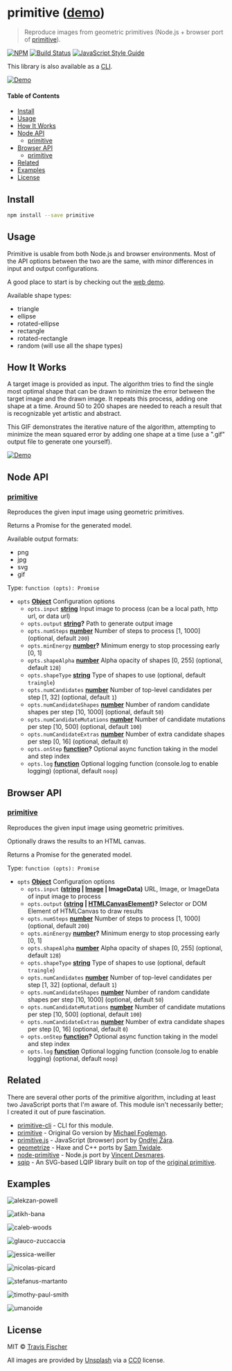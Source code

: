 # primitive ([demo](https://transitive-bullshit.github.io/primitive-web/))

> Reproduce images from geometric primitives (Node.js + browser port of [primitive](https://github.com/fogleman/primitive)).

[![NPM](https://img.shields.io/npm/v/primitive.svg)](https://www.npmjs.com/package/primitive) [![Build Status](https://travis-ci.com/transitive-bullshit/primitive.svg?branch=master)](https://travis-ci.com/transitive-bullshit/primitive) [![JavaScript Style Guide](https://img.shields.io/badge/code_style-standard-brightgreen.svg)](https://standardjs.com)

This library is also available as a [CLI](https://github.com/transitive-bullshit/primitive-cli).

[![Demo](https://storage.googleapis.com/transitive-bullshit-primitive/artem-bali-578205-unsplash-triangle-500.png)](https://transitive-bullshit.github.io/primitive-web/)

#### Table of Contents

- [Install](#install)
- [Usage](#usage)
- [How It Works](#how-it-works)
- [Node API](#node-api)
  * [primitive](#primitive)
- [Browser API](#browser-api)
  * [primitive](#primitive-1)
- [Related](#related)
- [Examples](#examples)
- [License](#license)

## Install

```bash
npm install --save primitive
```

## Usage

Primitive is usable from both Node.js and browser environments. Most of the API options between the two are the same, with minor differences in input and output configurations.

A good place to start is by checking out the [web demo](https://transitive-bullshit.github.io/primitive-web/).

Available shape types:

-   triangle
-   ellipse
-   rotated-ellipse
-   rectangle
-   rotated-rectangle
-   random (will use all the shape types)

## How It Works

A target image is provided as input. The algorithm tries to find the single most optimal shape that can be drawn to minimize the error between the target image and the drawn image. It repeats this process, adding one shape at a time. Around 50 to 200 shapes are needed to reach a result that is recognizable yet artistic and abstract.

This GIF demonstrates the iterative nature of the algorithm, attempting to minimize the mean squared error by adding one shape at a time (use a ".gif" output file to generate one yourself).

[![Demo](https://raw.githubusercontent.com/transitive-bullshit/primitive/master/media/artem-bali-578205-unsplash-triangle-500.gif)](https://transitive-bullshit.github.io/primitive-web/)

## Node API

<!-- Generated by documentation.js. Update this documentation by updating the source code. -->

### [primitive](https://github.com/transitive-bullshit/primitive/blob/b242853b0f4634b85b788b8c4d81d4d480d7f617/index.js#L48-L98)

Reproduces the given input image using geometric primitives.

Returns a Promise for the generated model.

Available output formats:

-   png
-   jpg
-   svg
-   gif

Type: `function (opts): Promise`

-   `opts` **[Object](https://developer.mozilla.org/docs/Web/JavaScript/Reference/Global_Objects/Object)** Configuration options
    -   `opts.input` **[string](https://developer.mozilla.org/docs/Web/JavaScript/Reference/Global_Objects/String)** Input image to process (can be a local path, http url, or data url)
    -   `opts.output` **[string](https://developer.mozilla.org/docs/Web/JavaScript/Reference/Global_Objects/String)?** Path to generate output image
    -   `opts.numSteps` **[number](https://developer.mozilla.org/docs/Web/JavaScript/Reference/Global_Objects/Number)** Number of steps to process [1, 1000] \(optional, default `200`)
    -   `opts.minEnergy` **[number](https://developer.mozilla.org/docs/Web/JavaScript/Reference/Global_Objects/Number)?** Minimum energy to stop processing early [0, 1]
    -   `opts.shapeAlpha` **[number](https://developer.mozilla.org/docs/Web/JavaScript/Reference/Global_Objects/Number)** Alpha opacity of shapes [0, 255] \(optional, default `128`)
    -   `opts.shapeType` **[string](https://developer.mozilla.org/docs/Web/JavaScript/Reference/Global_Objects/String)** Type of shapes to use (optional, default `traingle`)
    -   `opts.numCandidates` **[number](https://developer.mozilla.org/docs/Web/JavaScript/Reference/Global_Objects/Number)** Number of top-level candidates per step [1, 32] \(optional, default `1`)
    -   `opts.numCandidateShapes` **[number](https://developer.mozilla.org/docs/Web/JavaScript/Reference/Global_Objects/Number)** Number of random candidate shapes per step [10, 1000] \(optional, default `50`)
    -   `opts.numCandidateMutations` **[number](https://developer.mozilla.org/docs/Web/JavaScript/Reference/Global_Objects/Number)** Number of candidate mutations per step [10, 500] \(optional, default `100`)
    -   `opts.numCandidateExtras` **[number](https://developer.mozilla.org/docs/Web/JavaScript/Reference/Global_Objects/Number)** Number of extra candidate shapes per step [0, 16] \(optional, default `0`)
    -   `opts.onStep` **[function](https://developer.mozilla.org/docs/Web/JavaScript/Reference/Statements/function)?** Optional async function taking in the model and step index
    -   `opts.log` **[function](https://developer.mozilla.org/docs/Web/JavaScript/Reference/Statements/function)** Optional logging function (console.log to enable logging) (optional, default `noop`)

## Browser API

<!-- Generated by documentation.js. Update this documentation by updating the source code. -->

### [primitive](https://github.com/transitive-bullshit/primitive/blob/b242853b0f4634b85b788b8c4d81d4d480d7f617/browser.js#L34-L83)

Reproduces the given input image using geometric primitives.

Optionally draws the results to an HTML canvas.

Returns a Promise for the generated model.

Type: `function (opts): Promise`

-   `opts` **[Object](https://developer.mozilla.org/docs/Web/JavaScript/Reference/Global_Objects/Object)** Configuration options
    -   `opts.input` **([string](https://developer.mozilla.org/docs/Web/JavaScript/Reference/Global_Objects/String) \| [Image](https://developer.mozilla.org/docs/Web/API/HTMLImageElement/Image) | ImageData)** URL, Image, or ImageData of input image to process
    -   `opts.output` **([string](https://developer.mozilla.org/docs/Web/JavaScript/Reference/Global_Objects/String) \| [HTMLCanvasElement](https://developer.mozilla.org/docs/Web/API/HTMLCanvasElement))?** Selector or DOM Element of HTMLCanvas to draw results
    -   `opts.numSteps` **[number](https://developer.mozilla.org/docs/Web/JavaScript/Reference/Global_Objects/Number)** Number of steps to process [1, 1000] (optional, default `200`)
    -   `opts.minEnergy` **[number](https://developer.mozilla.org/docs/Web/JavaScript/Reference/Global_Objects/Number)?** Minimum energy to stop processing early [0, 1]
    -   `opts.shapeAlpha` **[number](https://developer.mozilla.org/docs/Web/JavaScript/Reference/Global_Objects/Number)** Alpha opacity of shapes [0, 255] (optional, default `128`)
    -   `opts.shapeType` **[string](https://developer.mozilla.org/docs/Web/JavaScript/Reference/Global_Objects/String)** Type of shapes to use (optional, default `traingle`)
    -   `opts.numCandidates` **[number](https://developer.mozilla.org/docs/Web/JavaScript/Reference/Global_Objects/Number)** Number of top-level candidates per step [1, 32] (optional, default `1`)
    -   `opts.numCandidateShapes` **[number](https://developer.mozilla.org/docs/Web/JavaScript/Reference/Global_Objects/Number)** Number of random candidate shapes per step [10, 1000] (optional, default `50`)
    -   `opts.numCandidateMutations` **[number](https://developer.mozilla.org/docs/Web/JavaScript/Reference/Global_Objects/Number)** Number of candidate mutations per step [10, 500] (optional, default `100`)
    -   `opts.numCandidateExtras` **[number](https://developer.mozilla.org/docs/Web/JavaScript/Reference/Global_Objects/Number)** Number of extra candidate shapes per step [0, 16] (optional, default `0`)
    -   `opts.onStep` **[function](https://developer.mozilla.org/docs/Web/JavaScript/Reference/Statements/function)?** Optional async function taking in the model and step index
    -   `opts.log` **[function](https://developer.mozilla.org/docs/Web/JavaScript/Reference/Statements/function)** Optional logging function (console.log to enable logging) (optional, default `noop`)

## Related

There are several other ports of the primitive algorithm, including at least two JavaScript ports that I'm aware of. This module isn't necessarily better; I created it out of pure fascination.

-   [primitive-cli](https://github.com/transitive-bullshit/primitive-cli) - CLI for this module.
-   [primitive](https://github.com/fogleman/primitive) - Original Go version by [Michael Fogleman](https://www.michaelfogleman.com/).
-   [primitive.js](https://github.com/ondras/primitive.js) - JavaScript (browser) port by [Ondřej Žára](https://github.com/ondras).
-   [geometrize](http://www.geometrize.co.uk/) - Haxe and C++ ports by [Sam Twidale](https://samcodes.co.uk/).
-   [node-primitive](https://github.com/vincentdesmares/node-primitive) - Node.js port by [Vincent Desmares](https://github.com/vincentdesmares).
-   [sqip](https://github.com/technopagan/sqip) - An SVG-based LQIP library built on top of the [original primitive](https://github.com/fogleman/primitive).

## Examples

![alekzan-powell](https://storage.googleapis.com/transitive-bullshit-primitive/alekzan-powell-408990-unsplash-triangle-500.png "500 triangles")

![atikh-bana](https://storage.googleapis.com/transitive-bullshit-primitive/atikh-bana-125761-unsplash-rotated-ellipse-500.png "500 rotated ellipses")

![caleb-woods](https://storage.googleapis.com/transitive-bullshit-primitive/caleb-woods-248879-unsplash-triangle-500.png "500 triangles")

![glauco-zuccaccia](https://storage.googleapis.com/transitive-bullshit-primitive/glauco-zuccaccia-132831-unsplash-rotated-ellipse-500.png "500 rotated ellipses")

![jessica-weiller](https://storage.googleapis.com/transitive-bullshit-primitive/jessica-weiller-60884-unsplash-triangle-500.png "500 triangles")

![nicolas-picard](https://storage.googleapis.com/transitive-bullshit-primitive/nicolas-picard-450042-unsplash-random-500.png "500 random shapes")

![stefanus-martanto](https://storage.googleapis.com/transitive-bullshit-primitive/stefanus-martanto-setyo-husodo-14699-unsplash-random-500.png "500 random shapes")

![timothy-paul-smith](https://storage.googleapis.com/transitive-bullshit-primitive/timothy-paul-smith-405497-unsplash-rotated-rectangle-500.png "500 rectangles")

![umanoide](https://storage.googleapis.com/transitive-bullshit-primitive/umanoide-112489-unsplash-rotated-ellipse-500.png "500 ellipses")

## License

MIT © [Travis Fischer](https://github.com/transitive-bullshit)

All images are provided by [Unsplash](https://unsplash.com/) via a [CC0](https://creativecommons.org/publicdomain/zero/1.0/) license.
